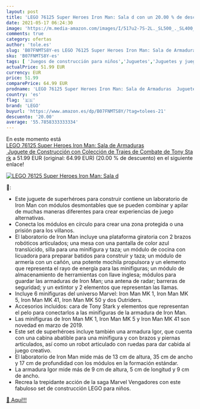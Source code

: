```yaml
---
layout: post
title: 'LEGO 76125 Super Heroes Iron Man: Sala d con un 20.00 % de descuento'
date: 2021-05-17 06:24:30
image: 'https://m.media-amazon.com/images/I/517u2-7S-2L._SL500_._SL400_.jpg'
comments: true
category: ofertas
author: 'tole.es'
slug: 'B07FNMTS8Y-es LEGO 76125 Super Heroes Iron Man: Sala de Armaduras...'
sku: 'B07FNMTS8Y-es'
tags: [ 'Juegos de construcción para niños','Juguetes','Juguetes y juegos','lego', ]
actualPrice: 51.99 EUR
currency: EUR
price: 51.99
comparePrice: 64.99 EUR
prodname: 'LEGO 76125 Super Heroes Iron Man: Sala de Armaduras  Juguete de Construcción con Colección de Trajes de Combate de Tony Stark'
country: 'es'
flag: '🇪🇸'
brand: 'LEGO'
buyurl: 'https://www.amazon.es/dp/B07FNMTS8Y/?tag=tolees-21'
descuento: '20.00'
average: '55.7858333333334'
---
```


En este momento está [LEGO 76125 Super Heroes Iron Man: Sala de Armaduras  Juguete de Construcción con Colección de Trajes de Combate de Tony Stark](https://www.amazon.es/dp/B07FNMTS8Y/?tag=tolees-21) a 51.99 EUR (original: 64.99 EUR) (20.00 %  de descuento) en el siguiente enlace!

[![LEGO 76125 Super Heroes Iron Man: Sala d](https://m.media-amazon.com/images/I/517u2-7S-2L._SL500_._SL400_.jpg)](https://www.amazon.es/dp/B07FNMTS8Y/?tag=tolees-21)

🔎:

- Este juguete de superhéroes para construir contiene un laboratorio de Iron Man con módulos desmontables que se pueden combinar y apilar de muchas maneras diferentes para crear experiencias de juego alternativas.
- Conecta los módulos en círculo para crear una zona protegida o una prisión para los villanos.
- El laboratorio de Iron Man incluye una plataforma giratoria con 2 brazos robóticos articulados; una mesa con una pantalla de color azul translúcido, silla para una minifigura y taza; un módulo de cocina con licuadora para preparar batidos para construir y taza; un módulo de armería con un cañón, una potente mochila propulsora y un elemento que representa el rayo de energía para las minifiguras; un módulo de almacenamiento de herramientas con llave inglesa; módulos para guardar las armaduras de Iron Man; una antena de radar; barreras de seguridad; y un extintor y 2 elementos que representan las llamas.
- Incluye 6 minifiguras del universo Marvel: Iron Man MK 1, Iron Man MK 5, Iron Man MK 41, Iron Man MK 50 y dos Outriders.
- Accesorios incluidos: cara de Tony Stark y elementos que representan el pelo para conectarlos a las minifiguras de la armadura de Iron Man.
- Las minifiguras de Iron Man MK 1, Iron Man MK 5 y Iron Man MK 41 son novedad en marzo de 2019.
- Este set de superhéroes incluye también una armadura Igor, que cuenta con una cabina abatible para una minifigura y con brazos y piernas articulados, así como un robot articulado con ruedas para dar cabida al juego creativo.
- El laboratorio de Iron Man mide más de 13 cm de altura, 35 cm de ancho y 17 cm de profundidad con los módulos en la formación estándar.
- La armadura Igor mide más de 9 cm de altura, 5 cm de longitud y 9 cm de ancho.
- Recrea la trepidante acción de la saga Marvel Vengadores con este fabuloso set de construcción LEGO para niños.

[🛒 Aquí!!!](https://www.amazon.es/dp/B07FNMTS8Y/?tag=tolees-21)
